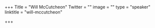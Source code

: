 +++
Title = "Will McCutcheon"
Twitter = ""
image = ""
type = "speaker"
linktitle = "will-mccutcheon"

+++


